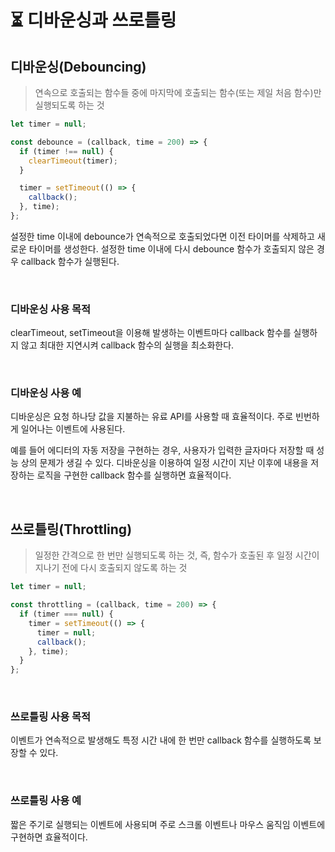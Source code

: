 # ⏳ 디바운싱과 쓰로틀링

## 디바운싱(Debouncing)

> 연속으로 호출되는 함수들 중에 마지막에 호출되는 함수(또는 제일 처음 함수)만 실행되도록 하는 것

```javascript
let timer = null;

const debounce = (callback, time = 200) => {
  if (timer !== null) {
    clearTimeout(timer);
  }

  timer = setTimeout(() => {
    callback();
  }, time);
};
```

설정한 time 이내에 debounce가 연속적으로 호출되었다면 이전 타이머를 삭제하고 새로운 타이머를 생성한다. 설정한 time 이내에 다시 debounce 함수가 호출되지 않은 경우 callback 함수가 실행된다.

<br />

### 디바운싱 사용 목적

clearTimeout, setTimeout을 이용해 발생하는 이벤트마다 callback 함수를 실행하지 않고 최대한 지연시켜 callback 함수의 실행을 최소화한다.

<br />

### 디바운싱 사용 예

디바운싱은 요청 하나당 값을 지불하는 유료 API를 사용할 때 효율적이다. 주로 빈번하게 일어나는 이벤트에 사용된다.

예를 들어 에디터의 자동 저장을 구현하는 경우, 사용자가 입력한 글자마다 저장할 때 성능 상의 문제가 생길 수 있다. 디바운싱을 이용하여 일정 시간이 지난 이후에 내용을 저장하는 로직을 구현한 callback 함수를 실행하면 효율적이다.

<br />

## 쓰로틀링(Throttling)

> 일정한 간격으로 한 번만 실행되도록 하는 것, 즉, 함수가 호출된 후 일정 시간이 지나기 전에 다시 호출되지 않도록 하는 것

```javascript
let timer = null;

const throttling = (callback, time = 200) => {
  if (timer === null) {
    timer = setTimeout(() => {
      timer = null;
      callback();
    }, time);
  }
};
```

<br />

### 쓰로틀링 사용 목적

이벤트가 연속적으로 발생해도 특정 시간 내에 한 번만 callback 함수를 실행하도록 보장할 수 있다.

<br />

### 쓰로틀링 사용 예

짧은 주기로 실행되는 이벤트에 사용되며 주로 스크롤 이벤트나 마우스 움직임 이벤트에 구현하면 효율적이다.
